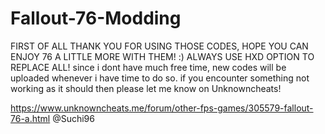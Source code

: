 # Fallout-76-Modding

FIRST OF ALL THANK YOU FOR USING THOSE CODES, HOPE YOU CAN ENJOY 76 A LITTLE MORE WITH THEM! :)
 ALWAYS USE HXD OPTION TO REPLACE ALL!
since i dont have much free time, new codes will be uploaded whenever i have time to do so.
if you encounter something not working as it should then please let me know on Unknowncheats!

https://www.unknowncheats.me/forum/other-fps-games/305579-fallout-76-a.html   @Suchi96
